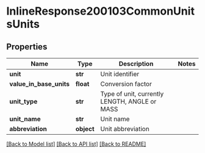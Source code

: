 # InlineResponse200103CommonUnitsUnits

## Properties
Name | Type | Description | Notes
------------ | ------------- | ------------- | -------------
**unit** | **str** | Unit identifier | 
**value_in_base_units** | **float** | Conversion factor | 
**unit_type** | **str** | Type of unit, currently LENGTH, ANGLE or MASS | 
**unit_name** | **str** | Unit name | 
**abbreviation** | **object** | Unit abbreviation | 

[[Back to Model list]](../README.md#documentation-for-models) [[Back to API list]](../README.md#documentation-for-api-endpoints) [[Back to README]](../README.md)


